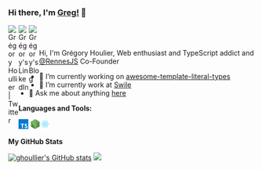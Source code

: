 ### Hi there, I'm [Greg!](https://twitter.com/ghoullier) 👋

<a href="https://twitter.com/ghoullier">
  <img align="left" alt="Grégory Houllier | Twitter" width="21px" src="https://raw.githubusercontent.com/ghoullier/ghoullier/master/assets/twitter.svg" />
</a>
<a href="https://www.linkedin.com/in/ghoullier/">
  <img align="left" alt="Grégory's LinkedIn" width="21px" src="https://raw.githubusercontent.com/ghoullier/ghoullier/master/assets/linkedin.svg" />
</a>
<a href="https://ghoullier.deno.dev">
  <img align="left" alt="Grégory's Blog" width="21px" src="https://deno.land/logo.svg" />
</a>

<br />
<br />

Hi, I'm Grégory Houlier, Web enthusiast and TypeScript addict and [@RennesJS](https://twitter.com/RennesJS) Co-Founder

- 🔭 I’m currently working on [awesome-template-literal-types](https://github.com/ghoullier/awesome-template-literal-types)
- 🌱 I’m currently work at [Swile](https://swile.co)
- 💬 Ask me about anything [here](https://github.com/ghoullier/ghoullier/issues)

**Languages and Tools:**

<code><img height="20" src="https://raw.githubusercontent.com/github/explore/80688e429a7d4ef2fca1e82350fe8e3517d3494d/topics/typescript/typescript.png"></code>
<code><img height="20" src="https://raw.githubusercontent.com/github/explore/80688e429a7d4ef2fca1e82350fe8e3517d3494d/topics/nodejs/nodejs.png"></code><code><img height="20" src="https://raw.githubusercontent.com/github/explore/80688e429a7d4ef2fca1e82350fe8e3517d3494d/topics/react/react.png"></code>

**My GitHub Stats**

<p aligh="left">
  <a href="http://www.github.com/ghoullier"><img src="https://github-readme-stats.vercel.app/api?username=ghoullier&show_icons=true&hide=&count_private=true&title_color=1f6feb&text_color=ffffff&icon_color=1f6feb&bg_color=1c1917&hide_border=true&show_icons=true" alt="ghoullier's GitHub stats" width="49%" /></a>
  <a href="http://www.github.com/ghoullier"><img src="https://github-readme-streak-stats.herokuapp.com/?user=ghoullier&stroke=ffffff&background=1c1917&ring=1f6feb&fire=1f6feb&currStreakNum=ffffff&currStreakLabel=1f6feb&sideNums=ffffff&sideLabels=ffffff&dates=ffffff&hide_border=true" width="49%" /></a>
</p>
